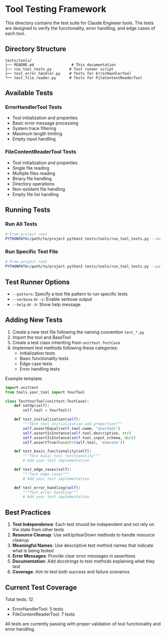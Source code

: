 # Tool Testing Framework

This directory contains the test suite for Claude Engineer tools. The tests are designed to verify the functionality, error handling, and edge cases of each tool.

## Directory Structure

```
tests/tools/
├── README.md                 # This documentation
├── run_tool_tests.py        # Test runner script
├── test_error_handler.py    # Tests for ErrorHandlerTool
└── test_file_reader.py      # Tests for FileContentReaderTool
```

## Available Tests

### ErrorHandlerTool Tests
- Tool initialization and properties
- Basic error message processing
- System trace filtering
- Maximum length limiting
- Empty input handling

### FileContentReaderTool Tests
- Tool initialization and properties
- Single file reading
- Multiple files reading
- Binary file handling
- Directory operations
- Non-existent file handling
- Empty file list handling

## Running Tests

### Run All Tests
```bash
# From project root
PYTHONPATH=/path/to/project python3 tests/tools/run_tool_tests.py --verbose
```

### Run Specific Test File
```bash
# From project root
PYTHONPATH=/path/to/project python3 tests/tools/run_tool_tests.py --pattern test_error_handler.py --verbose
```

## Test Runner Options
- `--pattern`: Specify a test file pattern to run specific tests
- `--verbose` or `-v`: Enable verbose output
- `--help` or `-h`: Show help message

## Adding New Tests

1. Create a new test file following the naming convention `test_*.py`
2. Import the tool and BaseTool
3. Create a test class inheriting from `unittest.TestCase`
4. Implement test methods following these categories:
   - Initialization tests
   - Basic functionality tests
   - Edge case tests
   - Error handling tests

Example template:
```python
import unittest
from tools.your_tool import YourTool

class TestYourTool(unittest.TestCase):
    def setUp(self):
        self.tool = YourTool()

    def test_initialization(self):
        """Test tool initialization and properties"""
        self.assertEqual(self.tool.name, "yourtool")
        self.assertIsInstance(self.tool.description, str)
        self.assertIsInstance(self.tool.input_schema, dict)
        self.assertTrue(hasattr(self.tool, 'execute'))

    def test_basic_functionality(self):
        """Test basic tool functionality"""
        # Add your test implementation

    def test_edge_cases(self):
        """Test edge cases"""
        # Add your test implementation

    def test_error_handling(self):
        """Test error handling"""
        # Add your test implementation
```

## Best Practices

1. **Test Independence**: Each test should be independent and not rely on the state from other tests
2. **Resource Cleanup**: Use setUp/tearDown methods to handle resource cleanup
3. **Meaningful Names**: Use descriptive test method names that indicate what is being tested
4. **Error Messages**: Provide clear error messages in assertions
5. **Documentation**: Add docstrings to test methods explaining what they test
6. **Coverage**: Aim to test both success and failure scenarios

## Current Test Coverage

Total tests: 12
- ErrorHandlerTool: 5 tests
- FileContentReaderTool: 7 tests

All tests are currently passing with proper validation of tool functionality and error handling.
